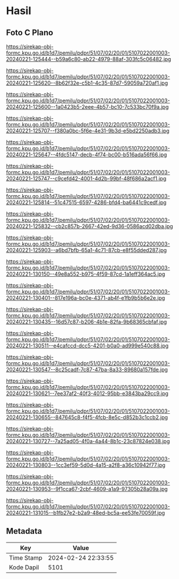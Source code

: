 # Hasil

## Foto C Plano

https://sirekap-obj-formc.kpu.go.id/b1d7/pemilu/pdpr/51/07/02/20/01/5107022001003-20240221-125444--b59a6c80-ab22-4979-88af-303fc5c06482.jpg

https://sirekap-obj-formc.kpu.go.id/b1d7/pemilu/pdpr/51/07/02/20/01/5107022001003-20240221-125620--8b62f32e-c5b1-4c35-87d7-59059a720af1.jpg

https://sirekap-obj-formc.kpu.go.id/b1d7/pemilu/pdpr/51/07/02/20/01/5107022001003-20240221-125600--1a0423b5-2eee-4b57-bc10-7c533bc70f9a.jpg

https://sirekap-obj-formc.kpu.go.id/b1d7/pemilu/pdpr/51/07/02/20/01/5107022001003-20240221-125707--f380a0bc-5f6e-4e31-9b3d-e5bd2250adb3.jpg

https://sirekap-obj-formc.kpu.go.id/b1d7/pemilu/pdpr/51/07/02/20/01/5107022001003-20240221-125647--4fdc5147-decb-4f74-bc00-b516ada56f66.jpg

https://sirekap-obj-formc.kpu.go.id/b1d7/pemilu/pdpr/51/07/02/20/01/5107022001003-20240221-125747--c9cefd42-4001-4d2b-99bf-48f686a2acf1.jpg

https://sirekap-obj-formc.kpu.go.id/b1d7/pemilu/pdpr/51/07/02/20/01/5107022001003-20240221-125814--51c47515-6597-4286-bfd4-ba6441c9cedf.jpg

https://sirekap-obj-formc.kpu.go.id/b1d7/pemilu/pdpr/51/07/02/20/01/5107022001003-20240221-125832--cb2c857b-2667-42ed-9d36-0586acd02dba.jpg

https://sirekap-obj-formc.kpu.go.id/b1d7/pemilu/pdpr/51/07/02/20/01/5107022001003-20240221-125903--a6bd7bfb-65a1-4c71-87cb-e8f55dded287.jpg

https://sirekap-obj-formc.kpu.go.id/b1d7/pemilu/pdpr/51/07/02/20/01/5107022001003-20240221-130150--49e8a552-b975-4f59-87cd-1a1eff364ac5.jpg

https://sirekap-obj-formc.kpu.go.id/b1d7/pemilu/pdpr/51/07/02/20/01/5107022001003-20240221-130401--817e196a-bc0e-4371-ab4f-e1fb9b5b6e2e.jpg

https://sirekap-obj-formc.kpu.go.id/b1d7/pemilu/pdpr/51/07/02/20/01/5107022001003-20240221-130435--16d57c87-b206-4b1e-82fa-9b68365cbfaf.jpg

https://sirekap-obj-formc.kpu.go.id/b1d7/pemilu/pdpr/51/07/02/20/01/5107022001003-20240221-130511--e4cafccd-dcc5-4201-b0a0-ad999e540c88.jpg

https://sirekap-obj-formc.kpu.go.id/b1d7/pemilu/pdpr/51/07/02/20/01/5107022001003-20240221-130547--8c25cadf-7c87-47ba-8a33-89680a157fde.jpg

https://sirekap-obj-formc.kpu.go.id/b1d7/pemilu/pdpr/51/07/02/20/01/5107022001003-20240221-130621--7ee37af2-40f3-4012-95bb-e3843ba29cc9.jpg

https://sirekap-obj-formc.kpu.go.id/b1d7/pemilu/pdpr/51/07/02/20/01/5107022001003-20240221-130655--847645c8-f4f5-4fcb-8e5c-d852b3c1ccb2.jpg

https://sirekap-obj-formc.kpu.go.id/b1d7/pemilu/pdpr/51/07/02/20/01/5107022001003-20240221-130727--7a25ad05-4f0a-4a44-8b1c-23c87824e038.jpg

https://sirekap-obj-formc.kpu.go.id/b1d7/pemilu/pdpr/51/07/02/20/01/5107022001003-20240221-130803--1cc3ef59-5d0d-4a15-a2f8-a36c10942f77.jpg

https://sirekap-obj-formc.kpu.go.id/b1d7/pemilu/pdpr/51/07/02/20/01/5107022001003-20240221-130953--9f1cca67-2cbf-4609-a1a9-97305b28a09a.jpg

https://sirekap-obj-formc.kpu.go.id/b1d7/pemilu/pdpr/51/07/02/20/01/5107022001003-20240221-131015--b1fb27e2-b2a9-48ed-bc5a-ee53fe70059f.jpg


## Metadata

| Key        | Value               |
| ---------- | ------------------- |
| Time Stamp | 2024-02-24 22:33:55 |
| Kode Dapil | 5101                |



